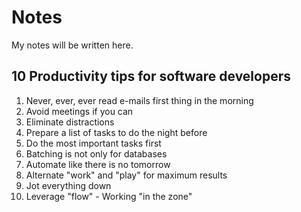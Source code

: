 Notes
==

My notes will be written here.


10 Productivity tips for software developers
------
1. Never, ever, ever read e-mails first thing in the morning
2. Avoid meetings if you can
3. Eliminate distractions
4. Prepare a list of tasks to do the night before
5. Do the most important tasks first
6. Batching is not only for databases
7. Automate like there is no tomorrow
8. Alternate "work" and "play" for maximum results
9. Jot everything down
10. Leverage "flow" - Working "in the zone"


